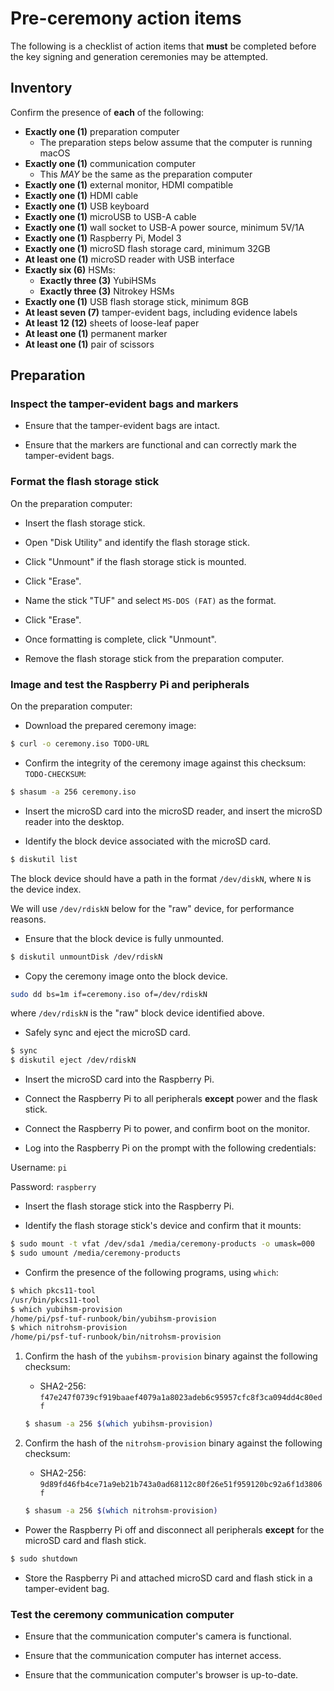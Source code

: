 Pre-ceremony action items
=========================

The following is a checklist of action items that **must** be completed
before the key signing and generation ceremonies may be attempted.

## Inventory

Confirm the presence of **each** of the following:

* **Exactly one (1)** preparation computer
  * The preparation steps below assume that the computer is running macOS
* **Exactly one (1)** communication computer
  * This *MAY* be the same as the preparation computer
* **Exactly one (1)** external monitor, HDMI compatible
* **Exactly one (1)** HDMI cable
* **Exactly one (1)** USB keyboard
* **Exactly one (1)** microUSB to USB-A cable
* **Exactly one (1)** wall socket to USB-A power source, minimum 5V/1A
* **Exactly one (1)** Raspberry Pi, Model 3
* **Exactly one (1)** microSD flash storage card, minimum 32GB
* **At least one (1)** microSD reader with USB interface
* **Exactly six (6)** HSMs:
  * **Exactly three (3)** YubiHSMs
  * **Exactly three (3)** Nitrokey HSMs
* **Exactly one (1)** USB flash storage stick, minimum 8GB
* **At least seven (7)** tamper-evident bags, including evidence labels
* **At least 12 (12)** sheets of loose-leaf paper
* **At least one (1)** permanent marker
* **At least one (1)** pair of scissors

## Preparation

### Inspect the tamper-evident bags and markers

* Ensure that the tamper-evident bags are intact.

* Ensure that the markers are functional and can correctly mark the tamper-evident bags.

### Format the flash storage stick

On the preparation computer:

* Insert the flash storage stick.

* Open "Disk Utility" and identify the flash storage stick.

* Click "Unmount" if the flash storage stick is mounted.

* Click "Erase".

* Name the stick "TUF" and select `MS-DOS (FAT)` as the format.

* Click "Erase".

* Once formatting is complete, click "Unmount".

* Remove the flash storage stick from the preparation computer.

### Image and test the Raspberry Pi and peripherals

On the preparation computer:

* Download the prepared ceremony image:

```bash
$ curl -o ceremony.iso TODO-URL
```

* Confirm the integrity of the ceremony image against this checksum: `TODO-CHECKSUM`:

```bash
$ shasum -a 256 ceremony.iso
```

* Insert the microSD card into the microSD reader, and insert the microSD reader into the
desktop.

* Identify the block device associated with the microSD card.

```bash
$ diskutil list
```

The block device should have a path in the format `/dev/diskN`, where `N` is the device index.

We will use `/dev/rdiskN` below for the "raw" device, for performance reasons.

* Ensure that the block device is fully unmounted.

```bash
$ diskutil unmountDisk /dev/rdiskN
```

* Copy the ceremony image onto the block device.

```bash
sudo dd bs=1m if=ceremony.iso of=/dev/rdiskN
```

where `/dev/rdiskN` is the "raw" block device identified above.

* Safely sync and eject the microSD card.

```bash
$ sync
$ diskutil eject /dev/rdiskN
```

* Insert the microSD card into the Raspberry Pi.

* Connect the Raspberry Pi to all peripherals **except** power and the flask stick.

* Connect the Raspberry Pi to power, and confirm boot on the monitor.

* Log into the Raspberry Pi on the prompt with the following credentials:

Username: `pi`

Password: `raspberry`

* Insert the flash storage stick into the Raspberry Pi.

* Identify the flash storage stick's device and confirm that it mounts:

```bash
$ sudo mount -t vfat /dev/sda1 /media/ceremony-products -o umask=000
$ sudo umount /media/ceremony-products
```

* Confirm the presence of the following programs, using `which`:

```bash
$ which pkcs11-tool
/usr/bin/pkcs11-tool
$ which yubihsm-provision
/home/pi/psf-tuf-runbook/bin/yubihsm-provision
$ which nitrohsm-provision
/home/pi/psf-tuf-runbook/bin/nitrohsm-provision
```

1. Confirm the hash of the `yubihsm-provision` binary against the following checksum:

    * SHA2-256: `f47e247f0739cf919baaef4079a1a8023adeb6c95957cfc8f3ca094dd4c80edf`

    ```bash
    $ shasum -a 256 $(which yubihsm-provision)
    ```

1. Confirm the hash of the `nitrohsm-provision` binary against the following checksum:

    * SHA2-256: `9d89fd46fb4ce71a9eb21b743a0ad68112c80f26e51f959120bc92a6f1d3806f`

    ```bash
    $ shasum -a 256 $(which nitrohsm-provision)
    ```

* Power the Raspberry Pi off and disconnect all peripherals **except** for the microSD card
and flash stick.

```bash
$ sudo shutdown
```

* Store the Raspberry Pi and attached microSD card and flash stick in a tamper-evident bag.

### Test the ceremony communication computer

* Ensure that the communication computer's camera is functional.

* Ensure that the communication computer has internet access.

* Ensure that the communication computer's browser is up-to-date.
